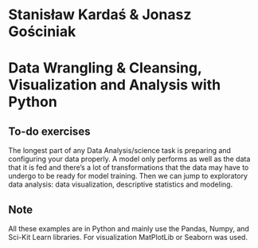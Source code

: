 # Stanisław Kardaś & Jonasz Gościniak
# Data Wrangling & Cleansing, Visualization and Analysis with Python

## To-do exercises

The longest part of any Data Analysis/science task is preparing and configuring your data properly. A model only performs as well as the data that it is fed and there’s a lot of transformations that the data may have to undergo to be ready for model training. Then we can jump to exploratory data analysis: data visualization, descriptive statistics and modeling.

## Note

All these examples are in Python and mainly use the Pandas, Numpy, and Sci-Kit Learn libraries. For visualization MatPlotLib or Seaborn was used.
